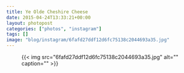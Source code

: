```yaml
---
title: Ye Olde Cheshire Cheese
date: 2015-04-24T13:33:21+00:00
layout: photopost
categories: ["photos", "instagram"]
tags: []
image: "blog/instagram/6fafd27ddf12d6fc75138c2044693a35.jpg"
---
```


<figure class="photo photo--square">
  {{< img src="6fafd27ddf12d6fc75138c2044693a35.jpg" alt="" caption="" >}}

</figure>


